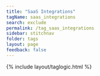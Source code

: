 ```yaml
---
title: "SaaS Integrations"
tagName: saas_integrations
search: exclude
permalink: /tag_saas_integrations
sidebar: stitchnav
folder: tags
layout: page
feedback: false
---
```

{% include layout/taglogic.html %}

